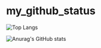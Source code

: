 # my_github_status
![Top Langs](https://github-readme-stats.vercel.app/api/top-langs/?username=bona373737&layout=compact&theme=dark)

![Anurag's GitHub stats](https://github-readme-stats.vercel.app/api?username=bona373737&show_icons=true&theme=dark)
